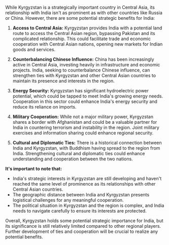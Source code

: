 While Kyrgyzstan is a strategically important country in Central Asia, its relationship with India isn't as prominent as with other countries like Russia or China. However, there are some potential strategic benefits for India:

1. **Access to Central Asia:** Kyrgyzstan provides India with a potential land route to access the Central Asian region, bypassing Pakistan and its complicated relationship. This could facilitate trade and economic cooperation with Central Asian nations, opening new markets for Indian goods and services.

2. **Counterbalancing Chinese Influence:**  China has been increasingly active in Central Asia, investing heavily in infrastructure and economic projects. India, seeking to counterbalance Chinese influence, can strengthen ties with Kyrgyzstan and other Central Asian countries to maintain its presence and interests in the region.

3. **Energy Security:** Kyrgyzstan has significant hydroelectric power potential, which could be tapped to meet India's growing energy needs. Cooperation in this sector could enhance India's energy security and reduce its reliance on imports.

4. **Military Cooperation:** While not a major military power, Kyrgyzstan shares a border with Afghanistan and could be a valuable partner for India in countering terrorism and instability in the region. Joint military exercises and information sharing could enhance regional security.

5. **Cultural and Diplomatic Ties:** There is a historical connection between India and Kyrgyzstan, with Buddhism having spread to the region from India. Strengthening cultural and diplomatic ties could enhance understanding and cooperation between the two nations.

**It's important to note that:**

* India's strategic interests in Kyrgyzstan are still developing and haven't reached the same level of prominence as its relationships with other Central Asian countries. 
* The geographic distance between India and Kyrgyzstan presents logistical challenges for any meaningful cooperation.
* The political situation in Kyrgyzstan and the region is complex, and India needs to navigate carefully to ensure its interests are protected.

Overall, Kyrgyzstan holds some potential strategic importance for India, but its significance is still relatively limited compared to other regional players. Further development of ties and cooperation will be crucial to realize any potential benefits. 
